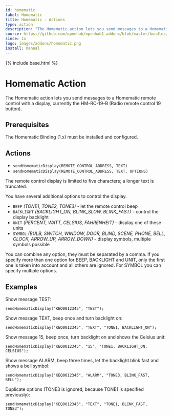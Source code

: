 ```yaml
---
id: homematic
label: Homematic
title: Homematic - Actions
type: action
description: "The Homematic action lets you send messages to a Homematic remote control with a display, currently the HM-RC-19-B (Radio remote control 19 button)."
source: https://github.com/openhab/openhab1-addons/blob/master/bundles/action/org.openhab.action.homematic/README.md
since: 1x
logo: images/addons/homematic.png
install: manual
---
```


<!-- Attention authors: Do not edit directly. Please add your changes to the appropriate source repository -->

{% include base.html %}

# Homematic Action

The Homematic action lets you send messages to a Homematic remote control with a display, currently the HM-RC-19-B (Radio remote control 19 button).

## Prerequisites

The Homematic Binding (1.x) must be installed and configured.

## Actions

- `sendHomematicDisplay(REMOTE_CONTROL_ADDRESS, TEXT)`
- `sendHomematicDisplay(REMOTE_CONTROL_ADDRESS, TEXT, OPTIONS)`

The remote control display is limited to five characters; a longer text is truncated.

You have several additional options to control the display.

- `BEEP` *(TONE1, TONE2, TONE3)* - let the remote control beep
- `BACKLIGHT` *(BACKLIGHT_ON, BLINK_SLOW, BLINK_FAST)* - control the display backlight
- `UNIT` *(PERCENT, WATT, CELSIUS, FAHRENHEIT)* - display one of these units
- `SYMBOL` *(BULB, SWITCH, WINDOW, DOOR, BLIND, SCENE, PHONE, BELL, CLOCK, ARROW_UP, ARROW_DOWN)* - display symbols, multiple symbols possible

You can combine any option, they must be separated by a comma.
If you specify more than one option for BEEP, BACKLIGHT and UNIT, only the first one is taken into account and all others are ignored.
For SYMBOL you can specify multiple options.

## Examples

Show message TEST:

`sendHomematicDisplay("KEQ0012345", "TEST");`

Show message TEXT, beep once and turn backlight on:

`sendHomematicDisplay("KEQ0012345", "TEXT", "TONE1, BACKLIGHT_ON");`

Show message 15, beep once, turn backlight on and shows the Celsius unit:

`sendHomematicDisplay("KEQ0012345", "15", "TONE1, BACKLIGHT_ON, CELSIUS");`

Show message ALARM, beep three times, let the backlight blink fast and shows a bell symbol:

`sendHomematicDisplay("KEQ0012345", "ALARM", "TONE3, BLINK_FAST, BELL");`

Duplicate options (TONE3 is ignored, because TONE1 is specified previously):

`sendHomematicDisplay("KEQ0012345", "TEXT", "TONE1, BLINK_FAST, TONE3");`
